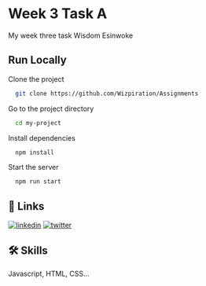 # Week 3 Task A

My week three task Wisdom Esinwoke

## Run Locally

Clone the project

```bash
  git clone https://github.com/Wizpiration/Assignments
```

Go to the project directory

```bash
  cd my-project
```

Install dependencies

```bash
  npm install
```

Start the server

```bash
  npm run start
```

## 🔗 Links

[![linkedin](https://img.shields.io/badge/linkedin-0A66C2?style=for-the-badge&logo=linkedin&logoColor=white)](https://www.linkedin.com/in/wisdom-c-esinwoke-972600218)
[![twitter](https://img.shields.io/badge/twitter-1DA1F2?style=for-the-badge&logo=twitter&logoColor=white)](https://twitter.com/wiz_piration)

## 🛠 Skills

Javascript, HTML, CSS...
